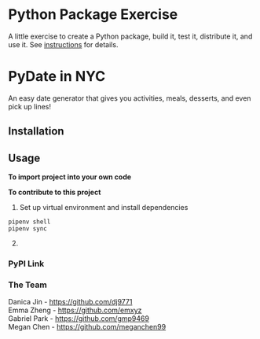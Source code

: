 # Python Package Exercise

A little exercise to create a Python package, build it, test it, distribute it, and use it. See [instructions](./instructions.md) for details.

# PyDate in NYC
An easy date generator that gives you activities, meals, desserts, and even pick up lines!

## Installation

## Usage
**To import project into your own code**    

**To contribute to this project**    
1. Set up virtual environment and install dependencies
```
pipenv shell
pipenv sync
```
2. 

### PyPI Link




### The Team
Danica Jin - https://github.com/dj9771    
Emma Zheng - https://github.com/emxyz   
Gabriel Park - https://github.com/gmp9469    
Megan Chen - https://github.com/meganchen99
